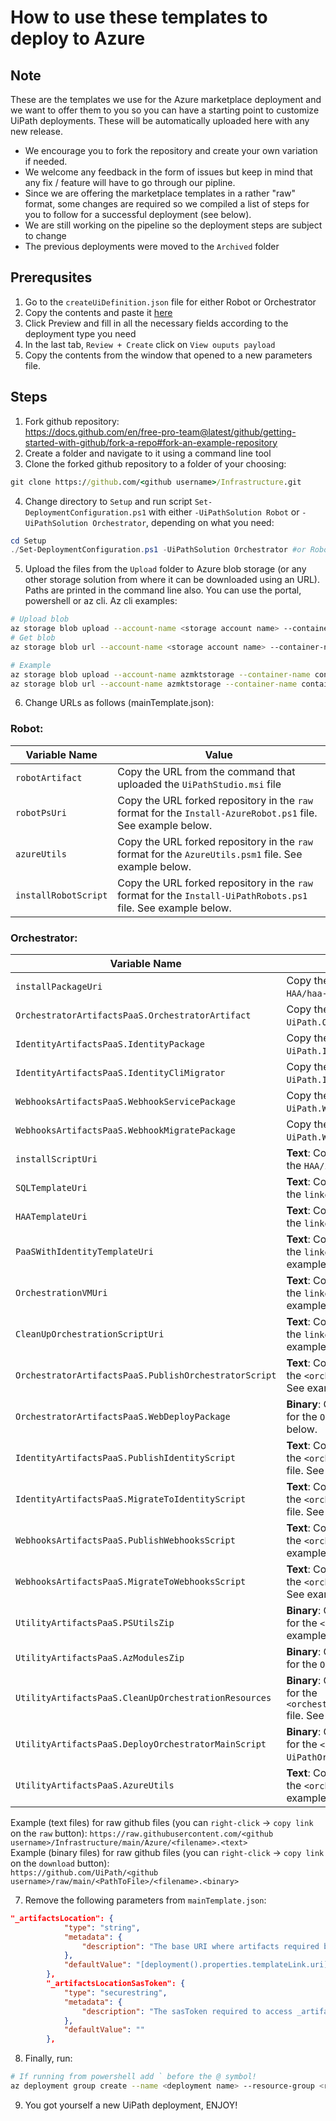 # How to use these templates to deploy to Azure

## Note
These are the templates we use for the Azure marketplace deployment and we want to offer them to you so you can have a starting point to customize UiPath deployments. These will be automatically uploaded here with any new release.

- We encourage you to fork the repository and create your own variation if needed.
- We welcome any feedback in the form of issues but keep in mind that any fix / feature will have to go through our pipline.
- Since we are offering the marketplace templates in a rather "raw" format, some changes are required so we compiled a list of steps for you to follow for a successful deployment (see below).
- We are still working on the pipeline so the deployment steps are subject to change
- The previous deployments were moved to the `Archived` folder

## Prerequsites
1. Go to the `createUiDefinition.json` file for either Robot or Orchestrator
2. Copy the contents and paste it [here](https://portal.azure.com/#blade/Microsoft_Azure_CreateUIDef/SandboxBlade)
3. Click Preview and fill in all the necessary fields according to the deployment type you need
4. In the last tab, `Review + Create` click on `View ouputs payload`
5. Copy the contents from the window that opened to a new parameters file.


## Steps
1. Fork github repository:  
https://docs.github.com/en/free-pro-team@latest/github/getting-started-with-github/fork-a-repo#fork-an-example-repository
2. Create a folder and navigate to it using a command line tool
3. Clone the forked github repository to a folder of your choosing:
``` cmd
git clone https://github.com/<github username>/Infrastructure.git
```
4. Change directory to `Setup` and run script `Set-DeploymentConfiguration.ps1` with either `-UiPathSolution Robot` or `-UiPathSolution Orchestrator`, depending on what you need:
```powershell
cd Setup
./Set-DeploymentConfiguration.ps1 -UiPathSolution Orchestrator #or Robot
```
5. Upload the files from the `Upload` folder to Azure blob storage (or any other storage solution from where it can be downloaded using an URL). Paths are printed in the command line also. You can use the portal, powershell or az cli.
Az cli examples:
```bash
# Upload blob
az storage blob upload --account-name <storage account name> --container-name <container name> --name <file name> --file <file path>
# Get blob
az storage blob url --account-name <storage account name> --container-name <container name> --name <file name> --output tsv

# Example
az storage blob upload --account-name azmktstorage --container-name container --name file.txt --file "D:\UpiPath\Setup\Upload\file.txt"
az storage blob url --account-name azmktstorage --container-name container --name file.txt --output tsv
```
6. Change URLs as follows (mainTemplate.json):
### Robot:

| Variable Name | Value |
| ------ | -------- |
| `robotArtifact` | Copy the URL from the command that uploaded the `UiPathStudio.msi` file |
| `robotPsUri` | Copy the URL forked repository in the `raw` format for the `Install-AzureRobot.ps1` file. See example below. |
| `azureUtils` | Copy the URL forked repository in the `raw` format for the `AzureUtils.psm1` file. See example below. |
| `installRobotScript` | Copy the URL forked repository in the `raw` format for the `Install-UiPathRobots.ps1` file. See example below. |

### Orchestrator:

| Variable Name | Value |
| ------ | -------- |
| `installPackageUri` | Copy the URL from the command that uploaded the `HAA/haa-2.0.0.tar.gz` file |
| `OrchestratorArtifactsPaaS.OrchestratorArtifact` | Copy the URL from the command that uploaded the `UiPath.Orchestrator.Web.zip` file |
| `IdentityArtifactsPaaS.IdentityPackage` | Copy the URL from the command that uploaded the `UiPath.IdentityServer.Web.zip` file |
| `IdentityArtifactsPaaS.IdentityCliMigrator` | Copy the URL from the command that uploaded the `UiPath.IdentityServer.Migrator.Cli.zip` file |
| `WebhooksArtifactsPaaS.WebhookServicePackage` | Copy the URL from the command that uploaded the `UiPath.WebhookService.Web.zip` file |
| `WebhooksArtifactsPaaS.WebhookMigratePackage` | Copy the URL from the command that uploaded the `UiPath.WebhookService.Migrator.Cli.zip` file |
| `installScriptUri` | **Text**: Copy the URL forked repository in the `raw` format for the `HAA/install-haa.sh` file. See example below. |
| `SQLTemplateUri` | **Text**: Copy the URL forked repository in the `raw` format for the `linkedTemplates/SQL.json` file. See example below. |
| `HAATemplateUri` | **Text**: Copy the URL forked repository in the `raw` format for the `linkedTemplates/HAA.json` file. See example below. |
| `PaaSWithIdentityTemplateUri` | **Text**: Copy the URL forked repository in the `raw` format for the `linkedTemplates/PaaSWithIdentity.json` file. See example below. |
| `OrchestrationVMUri` | **Text**: Copy the URL forked repository in the `raw` format for the `linkedTemplates/OrchestrationVM.json` file. See example below. |
| `CleanUpOrchestrationScriptUri` | **Text**: Copy the URL forked repository in the `raw` format for the `linkedTemplates/CleanUpScriptsTemplate.json` file. See example below. |
| `OrchestratorArtifactsPaaS.PublishOrchestratorScript` | **Text**: Copy the URL forked repository in the `raw` format for the `<orchestratorVersion>/Publish-Orchestrator.ps1` file. See example below. |
| `OrchestratorArtifactsPaaS.WebDeployPackage` | **Binary**: Copy the URL forked repository in the `raw` format for the `Other/WebDeploy_amd64_en-US.msi` file. See example below. |
| `IdentityArtifactsPaaS.PublishIdentityScript` | **Text**: Copy the URL forked repository in the `raw` format for the `<orchestratorVersion>/Publish-IdentityServer.ps1` file. See example below. |
| `IdentityArtifactsPaaS.MigrateToIdentityScript` | **Text**: Copy the URL forked repository in the `raw` format for the `<orchestratorVersion>/MigrateTo-IdentityServer.ps1` file. See example below. |
| `WebhooksArtifactsPaaS.PublishWebhooksScript` | **Text**: Copy the URL forked repository in the `raw` format for the `<orchestratorVersion>/Publish-Webhooks.ps1` file. See example below. |
| `WebhooksArtifactsPaaS.MigrateToWebhooksScript` | **Text**: Copy the URL forked repository in the `raw` format for the `<orchestratorVersion>/MigrateTo-Webhooks.ps1` file. See example below. |
| `UtilityArtifactsPaaS.PSUtilsZip` | **Binary**: Copy the URL forked repository in the `raw` format for the `<orchestratorVersion>/ps_utils.zip` file. See example below. |
| `UtilityArtifactsPaaS.AzModulesZip` | **Binary**: Copy the URL forked repository in the `raw` format for the `Other/AzModules.zip` file. See example below. |
| `UtilityArtifactsPaaS.CleanUpOrchestrationResources` | **Binary**: Copy the URL forked repository in the `raw` format for the `<orchestratorVersion>/CleanUpOrchestrationResources.ps1` file. See example below. |
| `UtilityArtifactsPaaS.DeployOrchestratorMainScript` | **Binary**: Copy the URL forked repository in the `raw` format for the `<orchestratorVersion>/Deploy-UiPathOrchestratorPaaS.ps1` file. See example below. |
| `UtilityArtifactsPaaS.AzureUtils` | **Text**: Copy the URL forked repository in the `raw` format for the `<orchestratorVersion>/AzureUtils.psm1` file. See example below. |

Example (text files) for raw github files (you can `right-click` -> `copy link` on the `raw` button): 
`https://raw.githubusercontent.com/<github username>/Infrastructure/main/Azure/<filename>.<text>`  
Example (binary files) for raw github files (you can `right-click` -> `copy link` on the `download` button):  
`https://github.com/UiPath/<github username>/raw/main/<PathToFile>/<filename>.<binary>`

7. Remove the following parameters from `mainTemplate.json`:
```json
"_artifactsLocation": {
            "type": "string",
            "metadata": {
                "description": "The base URI where artifacts required by this template are located including a trailing '/'"
            },
            "defaultValue": "[deployment().properties.templateLink.uri]"
        },
        "_artifactsLocationSasToken": {
            "type": "securestring",
            "metadata": {
                "description": "The sasToken required to access _artifactsLocation.  When the template is deployed using the accompanying scripts, a sasToken will be automatically generated. Use the defaultValue if the staging location is not secured."
            },
            "defaultValue": ""
        },
```

8. Finally, run:
```bash
# If running from powershell add ` before the @ symbol!
az deployment group create --name <deployment name> --resource-group <resource group name> --template-file <path to mainTemplate.json> --parameters @<parameters file>
```
9. You got yourself a new UiPath deployment, ENJOY!
